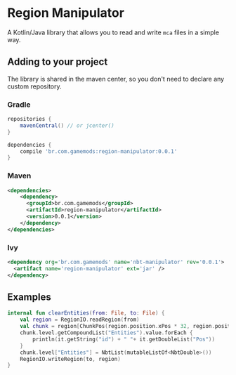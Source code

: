 # Region Manipulator
A Kotlin/Java library that allows you to read and write `mca` files in a simple way.

## Adding to your project
The library is shared in the maven center, so you don't need to declare any custom repository.

### Gradle
```groovy
repositories {
    mavenCentral() // or jcenter()
}

dependencies {
    compile 'br.com.gamemods:region-manipulator:0.0.1'
}
```

### Maven
```xml
<dependencies>
    <dependency>
      <groupId>br.com.gamemods</groupId>
      <artifactId>region-manipulator</artifactId>
      <version>0.0.1</version>
    </dependency>
</dependencies>
```

### Ivy
```xml
<dependency org='br.com.gamemods' name='nbt-manipulator' rev='0.0.1'>
  <artifact name='region-manipulator' ext='jar' />
</dependency>
```

## Examples
```kotlin
internal fun clearEntities(from: File, to: File) {
    val region = RegionIO.readRegion(from)
    val chunk = region[ChunkPos(region.position.xPos * 32, region.position.zPos * 32)] ?: return
    chunk.level.getCompoundList("Entities").value.forEach { 
        println(it.getString("id") + " "+ it.getDoubleList("Pos"))
    }
    chunk.level["Entities"] = NbtList(mutableListOf<NbtDouble>())
    RegionIO.writeRegion(to, region)
}
```
